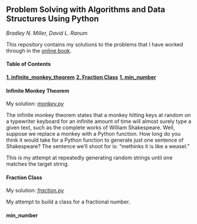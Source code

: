 ## Problem Solving with Algorithms and Data Structures Using Python
*Bradley N. Miller, David L. Ranum*

This repository contains my solutions to the problems that I have worked through in the [online book](https://runestone.academy/runestone/static/pythonds/index.html).

#### Table of Contents
**[1. infinite_monkey_theorem](https://github.com/stevenbruno/python_problems/blob/master/README.md#infinite-monkey-theorem)**
**[2. Fraction Class](https://github.com/stevenbruno/python_problems/blob/master/README.md#infinite-monkey-theorem)**
**[1. min_number](https://github.com/stevenbruno/python_problems/blob/master/README.md#infinite-monkey-theorem)**

#### Infinite Monkey Theorem
My solution: [*monkey.py*](monkey.py)

The infinite monkey theorem states that a monkey hitting keys at random on a typewriter keyboard for an infinite amount of time will almost surely type a given text, such as the complete works of William Shakespeare. Well, suppose we replace a monkey with a Python function. How long do you think it would take for a Python function to generate just one sentence of Shakespeare? The sentence we’ll shoot for is: “methinks it is like a weasel.”

This is my attempt at repeatedly generating random strings until one matches the target string. 

#### Fraction Class
My solution: [*fraction.py*](fraction.py)

My attempt to build a class for a fractional number. 

#### min_number

